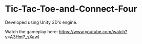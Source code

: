 # Tic-Tac-Toe-and-Connect-Four

Developed using Unity 3D's engine.

Watch the gameplay here:
https://www.youtube.com/watch?v=A3HmP_sXawI
